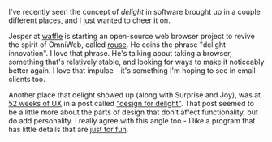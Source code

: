 <!--
.. title: Delight Innovation
.. date: 2010/04/20 10:48
.. slug: delight-innovation
.. link:
.. description:
.. tags: computers, delight, design, innovation
-->


I've recently seen the concept of *delight* in software brought up in a couple different places, and I just wanted to cheer it on.

Jesper at [waffle](http://waffle.wootest.net) is starting an open-source web browser project to revive the spirit of OmniWeb, called [rouse](http://waffle.wootest.net/2010/04/18/rouse-involvement/). He coins the phrase "delight innovation". I love that phrase. He's talking about taking a browser, something that's relatively stable, and looking for ways to make it noticeably better again. I love that impulse - it's something I'm hoping to see in email clients too.

Another place that delight showed up (along with Surprise and Joy), was at [52 weeks of UX](http://52weeksofux.com) in a post called ["design for delight"](http://52weeksofux.com/post/531355592/design-for-delight). That post  seemed to be a little more about the parts of design that don't affect functionality, but do add personality. I really agree with this angle too - I like a program that has little details that are [just for fun](http://borkware.com/quickies/single?id=319). 
